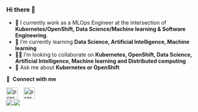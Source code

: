 ### Hi there 👋

- 🔭 I currently work as a MLOps Engineer at the intersection of **Kubernetes/OpenShift, Data Science/Machine learning & Software Engineering**.
- 🌱 I’m currently learning **Data Science, Artificial Intelligence, Machine learning**
- 👨‍💻 I’m looking to collaborate on **Kubernetes, OpenShift, Data Science, Artificial Intelligence, Machine learning and Distributed computing**
- 💬 Ask me about **Kubernetes or OpenShift**

🔗 &nbsp;**Connect with me**
<p align="left">
<a href="https://www.linkedin.com/in/paravatha" target="blank"><img align="center" src="https://upload.wikimedia.org/wikipedia/commons/c/ca/LinkedIn_logo_initials.png" alt="prasadlinkedin" height="30" width="30" /></a>
&nbsp;&nbsp;
<a href="https://medium.com/@paravatha" target="blank"><img align="center" src="https://miro.medium.com/fit/c/288/288/1*sHhtYhaCe2Uc3IU0IgKwIQ.png" alt="prasadmedium" height="30" width="30" /></a>  
<br>
<a href="https://github.com/paravatha?tab=repositories">
  <img align="center" src="https://github-readme-stats.vercel.app/api?username=paravatha&count_private=true&show_icons=true" />
</a>  
<a href="https://github.com/paravatha?tab=repositories">
  <img align="center" src="https://github-readme-stats.vercel.app/api/top-langs/?username=paravatha&langs_count=10" />
</a>  
